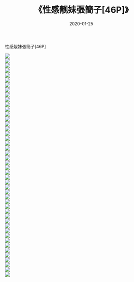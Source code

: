 ﻿---
layout: post
title:  《性感靓妹張簡子[46P]》
date:   2020-01-25
img: http://pic.660000.xyz/1:/唯美/2020/性感靓妹張簡子[46P]/000.jpg
categories: [美女, 清纯, 唯美]
---

性感靓妹張簡子[46P]

  ![](http://pic.660000.xyz/1:/唯美/2020/性感靓妹張簡子[46P]/001.jpg) <br> ![](http://pic.660000.xyz/1:/唯美/2020/性感靓妹張簡子[46P]/002.jpg) <br> ![](http://pic.660000.xyz/1:/唯美/2020/性感靓妹張簡子[46P]/003.jpg) <br> ![](http://pic.660000.xyz/1:/唯美/2020/性感靓妹張簡子[46P]/004.jpg) <br> ![](http://pic.660000.xyz/1:/唯美/2020/性感靓妹張簡子[46P]/005.jpg) <br> ![](http://pic.660000.xyz/1:/唯美/2020/性感靓妹張簡子[46P]/006.jpg) <br> ![](http://pic.660000.xyz/1:/唯美/2020/性感靓妹張簡子[46P]/007.jpg) <br> ![](http://pic.660000.xyz/1:/唯美/2020/性感靓妹張簡子[46P]/008.jpg) <br> ![](http://pic.660000.xyz/1:/唯美/2020/性感靓妹張簡子[46P]/009.jpg) <br> ![](http://pic.660000.xyz/1:/唯美/2020/性感靓妹張簡子[46P]/010.jpg) <br> ![](http://pic.660000.xyz/1:/唯美/2020/性感靓妹張簡子[46P]/011.jpg) <br> ![](http://pic.660000.xyz/1:/唯美/2020/性感靓妹張簡子[46P]/012.jpg) <br> ![](http://pic.660000.xyz/1:/唯美/2020/性感靓妹張簡子[46P]/013.jpg) <br> ![](http://pic.660000.xyz/1:/唯美/2020/性感靓妹張簡子[46P]/014.jpg) <br> ![](http://pic.660000.xyz/1:/唯美/2020/性感靓妹張簡子[46P]/015.jpg) <br> ![](http://pic.660000.xyz/1:/唯美/2020/性感靓妹張簡子[46P]/016.jpg) <br> ![](http://pic.660000.xyz/1:/唯美/2020/性感靓妹張簡子[46P]/017.jpg) <br> ![](http://pic.660000.xyz/1:/唯美/2020/性感靓妹張簡子[46P]/018.jpg) <br> ![](http://pic.660000.xyz/1:/唯美/2020/性感靓妹張簡子[46P]/019.jpg) <br> ![](http://pic.660000.xyz/1:/唯美/2020/性感靓妹張簡子[46P]/020.jpg) <br> ![](http://pic.660000.xyz/1:/唯美/2020/性感靓妹張簡子[46P]/021.jpg) <br> ![](http://pic.660000.xyz/1:/唯美/2020/性感靓妹張簡子[46P]/022.jpg) <br> ![](http://pic.660000.xyz/1:/唯美/2020/性感靓妹張簡子[46P]/023.jpg) <br> ![](http://pic.660000.xyz/1:/唯美/2020/性感靓妹張簡子[46P]/024.jpg) <br> ![](http://pic.660000.xyz/1:/唯美/2020/性感靓妹張簡子[46P]/025.jpg) <br> ![](http://pic.660000.xyz/1:/唯美/2020/性感靓妹張簡子[46P]/026.jpg) <br> ![](http://pic.660000.xyz/1:/唯美/2020/性感靓妹張簡子[46P]/027.jpg) <br> ![](http://pic.660000.xyz/1:/唯美/2020/性感靓妹張簡子[46P]/028.jpg) <br> ![](http://pic.660000.xyz/1:/唯美/2020/性感靓妹張簡子[46P]/029.jpg) <br> ![](http://pic.660000.xyz/1:/唯美/2020/性感靓妹張簡子[46P]/030.jpg) <br> ![](http://pic.660000.xyz/1:/唯美/2020/性感靓妹張簡子[46P]/031.jpg) <br> ![](http://pic.660000.xyz/1:/唯美/2020/性感靓妹張簡子[46P]/032.jpg) <br> ![](http://pic.660000.xyz/1:/唯美/2020/性感靓妹張簡子[46P]/033.jpg) <br> ![](http://pic.660000.xyz/1:/唯美/2020/性感靓妹張簡子[46P]/034.jpg) <br> ![](http://pic.660000.xyz/1:/唯美/2020/性感靓妹張簡子[46P]/035.jpg) <br> ![](http://pic.660000.xyz/1:/唯美/2020/性感靓妹張簡子[46P]/036.jpg) <br> ![](http://pic.660000.xyz/1:/唯美/2020/性感靓妹張簡子[46P]/037.jpg) <br> ![](http://pic.660000.xyz/1:/唯美/2020/性感靓妹張簡子[46P]/038.jpg) <br> ![](http://pic.660000.xyz/1:/唯美/2020/性感靓妹張簡子[46P]/039.jpg) <br> ![](http://pic.660000.xyz/1:/唯美/2020/性感靓妹張簡子[46P]/040.jpg) <br> ![](http://pic.660000.xyz/1:/唯美/2020/性感靓妹張簡子[46P]/041.jpg) <br> ![](http://pic.660000.xyz/1:/唯美/2020/性感靓妹張簡子[46P]/042.jpg) <br> ![](http://pic.660000.xyz/1:/唯美/2020/性感靓妹張簡子[46P]/043.jpg) <br> ![](http://pic.660000.xyz/1:/唯美/2020/性感靓妹張簡子[46P]/044.jpg) <br> ![](http://pic.660000.xyz/1:/唯美/2020/性感靓妹張簡子[46P]/045.jpg) <br> ![](http://pic.660000.xyz/1:/唯美/2020/性感靓妹張簡子[46P]/046.jpg) <br>